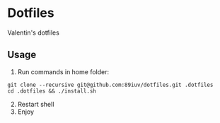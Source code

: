 # Dotfiles
Valentin's dotfiles

## Usage
1. Run commands in home folder:
```
git clone --recursive git@github.com:89iuv/dotfiles.git .dotfiles
cd .dotfiles && ./install.sh
```
2. Restart shell
3. Enjoy
